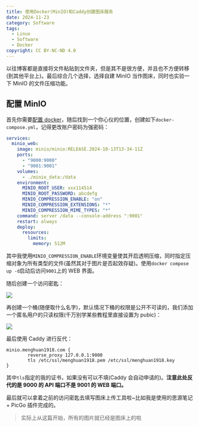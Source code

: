 ```yaml
---
title: 使用Docker(MinIO)和Caddy创建图床服务
date: 2024-11-23
category: Software
tags:
  - Linux
  - Software
  - Docker
copyright: CC BY-NC-ND 4.0
---
```


以往博客都是直接将文件粘贴到文件夹，但是其不是很方便，并且也不方便转移(到其他平台上)。最后综合几个选择，选择自建 MinIO 当作图床，同时也实验一下 MinIO 的文件压缩功能。

<!-- more -->

## 配置 MinIO

首先你需要[配置 docker](https://blog.menghuan1918.com/posts/Something_new_1.html)，随后找到一个你心仪的位置，创建如下`docker-compose.yml`，记得更改账户密码为强密码：

```yml
services:
  minio_web:
    image: minio/minio:RELEASE.2024-10-13T13-34-11Z
    ports:
      - "9000:9000"
      - "9001:9001"
    volumes:
      - ./minio_data:/data
    environment:
      MINIO_ROOT_USER: xxx114514
      MINIO_ROOT_PASSWORD: abcdefg
      MINIO_COMPRESSION_ENABLE: "on"
      MINIO_COMPRESSION_EXTENSIONS: "*"
      MINIO_COMPRESSION_MIME_TYPES: "*"
    command: server /data --console-address ":9001"
    restart: always
    deploy:
      resources:
        limits:
          memory: 512M
```

其中我使用`MINIO_COMPRESSION_ENABLE`环境变量使其开启透明压缩，同时指定压缩对象为所有类型的文件(虽然其对于图片是否起效存疑)。使用`docker compose up -d`启动后访问`9001`上的 WEB 界面。

随后创建一个访问密匙：

![](https://minio.menghuan1918.com:443/markdown/2024/11/24/network-asset-network-asset-image-20241123215407-0s7h5j8_repeat_1732373319344__610746-20241123233209-vozqp2f_repeat_1732375998367__622388-20241124000714-gi26sf9_repeat_1732414494928__804502-20241124101941-aw5wk3o_repeat_1732416496319__264828.png)

再创建一个桶(随便取什么名字)，默认情况下桶的权限是公开不可读的，我们添加一个匿名用户的只读权限(千万别学某些教程里直接设置为 pubic)：

![](https://minio.menghuan1918.com:443/markdown/2024/11/24/network-asset-network-asset-image-20241123215557-843y87l_repeat_1732373318755__447826-20241123233225-2b9yh7z_repeat_1732376002457__226152-20241124000714-fgj9y59_repeat_1732378096500__154544-20241124101941-nv2cyw8_repeat_1732415497846__781564.png)

最后使用 Caddy 进行反代：

```caddy
minio.menghuan1918.com {
        reverse_proxy 127.0.0.1:9000
        tls /etc/ssl/menghuan1918.pem /etc/ssl/menghuan1918.key
}
```

其中`tls`指定的我的证书，如果没有可以不填(Caddy 会自动申请的)。**注意此处反代的是 9000 的 API 端口不是 9001 的 WEB 端口。**

最后就可以拿着之前的访问密匙去填写图床上传工具啦~比如我是使用的思源笔记 + PicGo 插件完成的。

> 实际上从这篇开始，所有的图片就已经是图床上的啦
